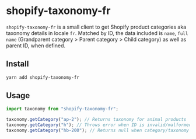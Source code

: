 # shopify-taxonomy-fr

`shopify-taxonomy-fr` is a small client to get Shopify product categories aka taxonomy details in locale `fr`. Matched by ID, the data included is `name`, `full name` (Grandparent category > Parent category > Child category) as well as parent ID, when defined.

## Install

```bash
yarn add shopify-taxonomy-fr
```

## Usage

```typescript
import taxonomy from "shopify-taxonomy-fr";

taxonomy.getCategory("ap-2"); // Returns taxonomy for animal products
taxonomy.getCategory("h"); // Throws error when ID is invalid/malformed
taxonomy.getCategory("hb-200"); // Returns null when category/taxonomy does not exist
```
